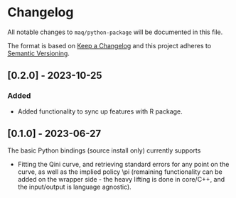 # Changelog
All notable changes to `maq/python-package` will be documented in this file.

The format is based on [Keep a Changelog](https://keepachangelog.com/en/1.0.0/)
and this project adheres to [Semantic Versioning](https://semver.org/spec/v2.0.0.html).

## [0.2.0] - 2023-10-25

### Added
- Added functionality to sync up features with R package.

## [0.1.0] - 2023-06-27
The basic Python bindings (source install only) currently supports

- Fitting the Qini curve, and retrieving standard errors for any point on the curve, as well as the implied policy \pi (remaining functionality can be added on the wrapper side - the heavy lifting is done in core/C++, and the input/output is language agnostic).

